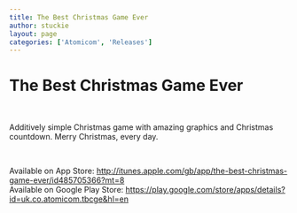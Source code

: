 ```yaml
---
title: The Best Christmas Game Ever
author: stuckie
layout: page
categories: ['Atomicom', 'Releases']
---
```

# The Best Christmas Game Ever

&nbsp;

Additively simple Christmas game with amazing graphics and Christmas countdown. Merry Christmas, every day.

&nbsp;

Available on App Store: <http://itunes.apple.com/gb/app/the-best-christmas-game-ever/id485705366?mt=8>  
Available on Google Play Store: <https://play.google.com/store/apps/details?id=uk.co.atomicom.tbcge&hl=en>
